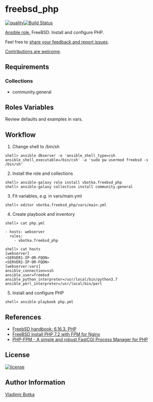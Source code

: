 # freebsd_php

[![quality](https://img.shields.io/ansible/quality/27910)](https://galaxy.ansible.com/vbotka/freebsd_php)[![Build Status](https://travis-ci.org/vbotka/ansible-freebsd-php.svg?branch=master)](https://travis-ci.org/vbotka/ansible-freebsd-php)

[Ansible role.](https://galaxy.ansible.com/vbotka/freebsd_php/) FreeBSD. Install and configure PHP.

Feel free to [share your feedback and report issues](https://github.com/vbotka/ansible-freebsd-php/issues).

[Contributions are welcome](https://github.com/firstcontributions/first-contributions).


## Requirements

### Collections

* community.general


## Roles Variables

Review defaults and examples in vars.


## Workflow

1) Change shell to /bin/sh

```
shell> ansible dbserver -e 'ansible_shell_type=csh ansible_shell_executable=/bin/csh' -a 'sudo pw usermod freebsd -s /bin/sh'
```

2) Install the role and collections

```
shell> ansible-galaxy role install vbotka.freebsd_php
shell> ansible-galaxy collection install community.general
```

3) Fit variables, e.g. in vars/main.yml

```
shell> editor vbotka.freebsd_php/vars/main.yml
```

4) Create playbook and inventory

```
shell> cat php.yml

- hosts: webserver
  roles:
    - vbotka.freebsd_php
```

```
shell> cat hosts
[webserver]
<SERVER1-IP-OR-FQDN>
<SERVER2-IP-OR-FQDN>
[webserver:vars]
ansible_connection=ssh
ansible_user=freebsd
ansible_python_interpreter=/usr/local/bin/python3.7
ansible_perl_interpreter=/usr/local/bin/perl
```

5) Install and configure PHP

```
shell> ansible-playbook php.yml
```
		

## References

- [FreebSD handbook: 6.16.3. PHP](https://www.freebsd.org/doc/en/books/porters-handbook/using-php.html)
- [FreeBSD install PHP 7.2 with FPM for Nginx](https://www.cyberciti.biz/faq/freebsd-install-php-7-2-with-fpm-for-nginx/)
- [PHP-FPM - A simple and robust FastCGI Process Manager for PHP](https://php-fpm.org/)


## License

[![license](https://img.shields.io/badge/license-BSD-red.svg)](https://www.freebsd.org/doc/en/articles/bsdl-gpl/article.html)


## Author Information

[Vladimir Botka](https://botka.link)

